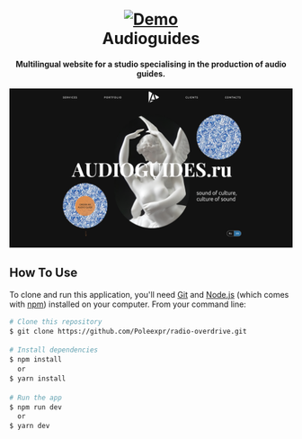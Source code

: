 <h1 align="center">
  <br>
  <a href="https://audioguides.ru/"><img src="/public/favicon.ico" alt="Demo" width="200"></a>
  <br>
  Audioguides
  <br>
</h1>

<h4 align="center">Multilingual website for a studio specialising in the production of audio guides.</h4>

![screenshot](/public/images/demo.png)

## How To Use

To clone and run this application, you'll need [Git](https://git-scm.com) and [Node.js](https://nodejs.org/en/download/) (which comes with [npm](http://npmjs.com)) installed on your computer. From your command line:

```bash
# Clone this repository
$ git clone https://github.com/Poleexpr/radio-overdrive.git

# Install dependencies
$ npm install
  or
$ yarn install

# Run the app
$ npm run dev
  or
$ yarn dev

```

